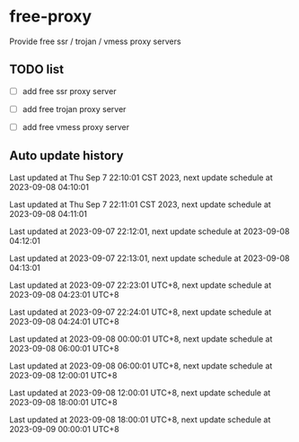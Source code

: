# free-proxy
Provide free ssr / trojan / vmess proxy servers


## TODO list
- [ ] add free ssr proxy server
- [ ] add free trojan proxy server
- [ ] add free vmess proxy server


## Auto update history

Last updated at Thu Sep 7 22:10:01 CST 2023, next update schedule at 2023-09-08 04:10:01

Last updated at Thu Sep 7 22:11:01 CST 2023, next update schedule at 2023-09-08 04:11:01

Last updated at 2023-09-07 22:12:01, next update schedule at 2023-09-08 04:12:01

Last updated at 2023-09-07 22:13:01, next update schedule at 2023-09-08 04:13:01

Last updated at 2023-09-07 22:23:01 UTC+8, next update schedule at 2023-09-08 04:23:01 UTC+8

Last updated at 2023-09-07 22:24:01 UTC+8, next update schedule at 2023-09-08 04:24:01 UTC+8

Last updated at 2023-09-08 00:00:01 UTC+8, next update schedule at 2023-09-08 06:00:01 UTC+8

Last updated at 2023-09-08 06:00:01 UTC+8, next update schedule at 2023-09-08 12:00:01 UTC+8

Last updated at 2023-09-08 12:00:01 UTC+8, next update schedule at 2023-09-08 18:00:01 UTC+8

Last updated at 2023-09-08 18:00:01 UTC+8, next update schedule at 2023-09-09 00:00:01 UTC+8

